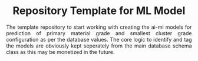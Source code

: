 <h1 align = "center">Repository Template for ML Model</h1>

<div align = "justify">

The template repository to start working with creating the ai-ml models for prediction of
primary material grade and smallest cluster grade configuration as per the database values. The
core logic to identify and tag the models are obviously kept seperately from the main database
schema class as this may be monetized in the future.

</div>
